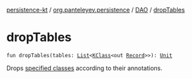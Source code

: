 [persistence-kt](../../index.md) / [org.panteleyev.persistence](../index.md) / [DAO](index.md) / [dropTables](.)

# dropTables

`fun dropTables(tables: `[`List`](https://kotlinlang.org/api/latest/jvm/stdlib/kotlin.collections/-list/index.html)`<`[`KClass`](https://kotlinlang.org/api/latest/jvm/stdlib/kotlin.reflect/-k-class/index.html)`<out `[`Record`](../-record/index.md)`>>): `[`Unit`](https://kotlinlang.org/api/latest/jvm/stdlib/kotlin/-unit/index.html)

Drops [specified classes](drop-tables.md#org.panteleyev.persistence.DAO$dropTables(kotlin.collections.List((kotlin.reflect.KClass((org.panteleyev.persistence.Record)))))/tables) according to their annotations.

